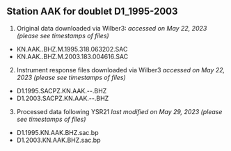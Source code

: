 Station AAK for doublet D1_1995-2003
---
1. Original data downloaded via Wilber3: 
   _accessed on May 22, 2023 (please see timestamps of files)_
- KN.AAK..BHZ.M.1995.318.063202.SAC
- KN.AAK..BHZ.M.2003.183.004616.SAC
2. Instrument response files downloaded via Wilber3
   _accessed on May 22, 2023 (please see timestamps of files)_
- D1.1995.SACPZ.KN.AAK.--.BHZ
- D1.2003.SACPZ.KN.AAK.--.BHZ
3. Processed data following YSR21
   _last modified on May 29, 2023 (please see timestamps of files)_
- D1.1995.KN.AAK.BHZ.sac.bp
- D1.2003.KN.AAK.BHZ.sac.bp

